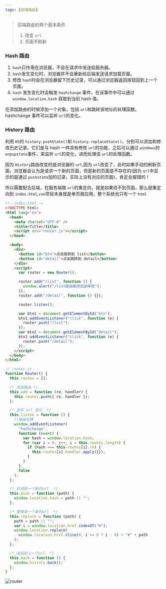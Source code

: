 ```yaml
---
tags: [前端路由]
---
```

> 前端路由的两个基本条件
>
> 1. 改变 `url`
> 2. 页面不刷新

### Hash 路由

1. `hash`只作用在浏览器，不会在请求中发送给服务器。
2. `hash`发生变化时，浏览器并不会重新给后端发送请求加载页面。
3. 修改 `hash`时会在浏览器留下历史记录，可以通过浏览器返回按钮回到上一个页面。
4. `hash` 发生变化时会触发 `hashchange` 事件，在该事件中可以通过 `window.location.hash` 获取到当前 hash 值。

在添加路由的时候添加一个对象，包括 `url`和跳转该地址的处理函数。hashchange 事件可以监听 `url`的变化。

### History 路由

利用 `H5`的 `history.pushState()`和 `history.replaceState()`，分别可以添加和修改历史记录。它们是与 hash 一样具有修改 `url`的功能，之后可以通过 `windows`的 `onpopstate`事件，来监听 `url`的变化，进而处理该 `url`的处理函数。

因为 `History`路由改变的是浏览器的 `url`,因为 `url`改变了，此时如果手动的刷新页面，浏览器会认为是请求一个新的页面，但是新的页面是不存在的(因为 `url`中显示的是通过 `pushstate`加的记录，实际上没有对应的页面)，肯定会报错的！

所以需要配合后端，在服务端做 `url`的重定向，就是如果找不到页面，那么就重定向到 `index.html`,`vue`项目本身就是单页面应用，整个系统也只有一个 `html`

```html
<!--index.html-->
<!DOCTYPE html>
<html lang="en">
  <head>
    <meta charset="UTF-8" />
    <title>Title</title>
    <script src="router.js"></script>
  </head>

  <body>
    <div>
      <button id="btn">点击跳转到 list</button>
      <button id="detail">点击跳转到 detail</button>
    </div>
    <script>
      var router = new Router();

      router.add("/list", function () {
        window.alert("/list路由被添加进来啦");
      });
      router.add("/detail", function () {});

      router.listen();

      var btn1 = document.getElementById("btn");
      btn1.addEventListener("click", function (e) {
        router.push("/list");
      });
      var btn2 = document.getElementById("detail");
      btn2.addEventListener("click", function (e) {
        router.push("/detail");
      });
    </script>
  </body>
</html>
```

```js
// router.js
function Router() {
  this.routes = [];

  /* 添加路由 */
  this.add = function (re, handler) {
    this.routes.push({ re, handler });
  };

  /* 监听 url 变化  */
  this.listen = function () {
    //路由切换
    window.addEventListener(
      "hashchange",
      function (event) {
        var hash = window.location.hash;
        for (var i = 0; i++; i < this.routes.length) {
          if (hash === this.routes[i].re) {
            this.routes[i].handler.apply({});
          }
        }
      },
      false
    );
  };

  /* 前进到一个新的url  */
  this.push = function (path) {
    window.location.hash = path || "";
  };

  /* 替换成一个新的url  */
  this.replace = function (path) {
    path = path || "";
    var i = window.location.href.indexOf("#");
    window.location.replace(
      window.location.href.slice(0, i >= 0 ? i : 0) + "#" + path
    );
  };

  /* 返回到上一个url  */
  this.back = function () {
    window.history.back();
  };
}
```

![router](https://cdn.jsdelivr.net/gh/JingWZeng/markdownImg/img/202110202059020.png)
